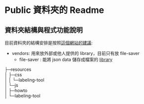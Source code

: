 # Public 資料夾的 Readme

## 資料夾結構與程式功能說明

目前資料夾的結構安排是按照[這個網站的建議](http://appcropolis.com/blog/web-technology/organize-html-css-javascript-files/):

+ vendors:  用來放外部或他人提供的 library，目前只有放 file-saver 
  + file-saver : 能將 json data 儲存成檔案的 [library](https://github.com/eligrey/FileSaver.js/)


├─resources <br/>
│  ├─css <br/>
│  │  └─labeling-tool <br/>
│  └─js <br/>
│      ├─howto <br/>
│      └─labeling-tool <br/>
